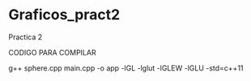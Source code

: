 # Graficos_pract2
Practica 2

CODIGO PARA COMPILAR

g++ sphere.cpp main.cpp -o app -lGL -lglut -lGLEW -lGLU -std=c++11
